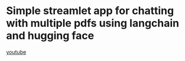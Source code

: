 # Simple streamlet app for chatting with multiple pdfs using langchain and hugging face

[youtube](https://www.youtube.com/watch?v=dXxQ0LR-3Hg)
